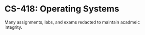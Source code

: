 # CS-418: Operating Systems

Many assignments, labs, and exams redacted to maintain acadmeic integrity.
